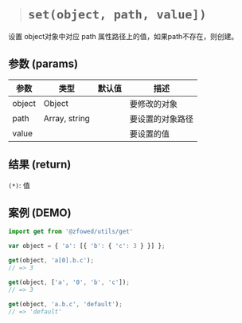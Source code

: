 > # `set(object, path, value])`

设置 object对象中对应 path 属性路径上的值，如果path不存在，则创建。

## 参数 (params)

| 参数 | 类型 | 默认值 | 描述 |
| - | - | - | - |
| object | Object | | 要修改的对象 |
| path | Array, string | | 要设置的对象路径 |
| value | | | 要设置的值 |

## 结果 (return)

`(*)`: 值

## 案例 (DEMO)

```javascript
import get from '@zfowed/utils/get'
```

```javascript
var object = { 'a': [{ 'b': { 'c': 3 } }] };

get(object, 'a[0].b.c');
// => 3

get(object, ['a', '0', 'b', 'c']);
// => 3

get(object, 'a.b.c', 'default');
// => 'default'
```
